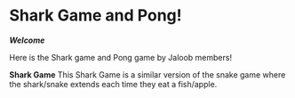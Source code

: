 # Shark Game and Pong!

***Welcome***

Here is the Shark game and Pong game by Jaloob members!

**Shark Game**
This Shark Game is a similar version of the snake game where the shark/snake extends each time they eat a fish/apple.
